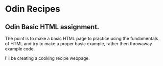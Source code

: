 # Odin Recipes
## Odin Basic HTML assignment.
The point is to make a basic HTML page to practice using the fundamentals of HTML and try to make a proper basic example, rather then throwaway example code. 

I'll be creating a cooking recipe webpage.